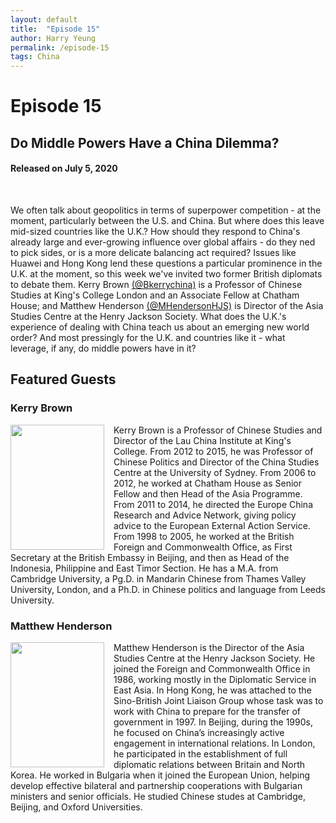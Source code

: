 ```yaml
---
layout: default
title:  "Episode 15"
author: Harry Yeung
permalink: /episode-15
tags: China
---
```


# Episode 15
## Do Middle Powers Have a China Dilemma?
#### Released on July 5, 2020

<div id="buzzsprout-player-4426709"></div>
<script src="https://www.buzzsprout.com/699187/4426709-do-middle-powers-have-a-china-dilemma.js?container_id=buzzsprout-player-4426709&player=small" type="text/javascript" charset="utf-8"></script>
<br>

We often talk about geopolitics in terms of superpower competition - at the moment, particularly between the U.S. and China. But where does this leave mid-sized countries like the U.K.? How should they respond to China's already large and ever-growing influence over global affairs - do they ned to pick sides, or is a more delicate balancing act required? Issues like Huawei and Hong Kong lend these questions a particular prominence in the U.K. at the moment, so this week we've invited two former British diplomats to debate them. Kerry Brown [(@Bkerrychina)](https://twitter.com/Bkerrychina) is a  Professor of Chinese Studies at King's College London and an Associate Fellow at Chatham House; and Matthew Henderson [(@MHendersonHJS)](https://twitter.com/mhendersonhjs?lang=en) is Director of the Asia Studies Centre at the Henry Jackson Society. What does the U.K.'s experience of dealing with China teach us about an emerging new world order? And most pressingly for the U.K. and countries like it - what leverage, if any, do middle powers have in it?

## Featured Guests

### Kerry Brown

<html>
<head>
<style>
img {
  float: left;
}
</style>
</head>
<body>

<p><img src="https://user-images.githubusercontent.com/67763587/90303770-b8b2a500-de65-11ea-8f70-eb3a89318c4e.png"
 style="width:150px;height:200px;margin-right:15px;">
Kerry Brown is a Professor of Chinese Studies and Director of the Lau China Institute at King's College. From 2012 to 2015, he was Professor of Chinese Politics and Director of the China Studies Centre at the University of Sydney. From 2006 to 2012, he worked at Chatham House as Senior Fellow and then Head of the Asia Programme. From 2011 to 2014, he directed the Europe China Research and Advice Network, giving policy advice to the European External Action Service. From 1998 to 2005, he worked at the British Foreign and Commonwealth Office, as First Secretary at the British Embassy in Beijing, and then as Head of the Indonesia, Philippine and East Timor Section. He has a M.A. from Cambridge University, a Pg.D. in Mandarin Chinese from Thames Valley University, London, and a Ph.D. in Chinese politics and language from Leeds University. </p>

</body>
</html>

### Matthew Henderson

<html>
<head>
<style>
img {
  float: left;
}
</style>
</head>
<body>

<p><img src="https://user-images.githubusercontent.com/67763587/90303945-8e61e700-de67-11ea-9a87-f62f7c0b8739.png"
 style="width:150px;height:200px;margin-right:15px;">
Matthew Henderson is the Director of the Asia Studies Centre at the Henry Jackson Society. He  joined the Foreign and Commonwealth Office in 1986, working mostly in the Diplomatic Service in East Asia. In Hong Kong, he was attached to the Sino-British Joint Liaison Group whose task was to work with China to prepare for the transfer of government in 1997. In Beijing, during the 1990s, he focused on China’s increasingly active engagement in international relations. In London, he participated in the establishment of full diplomatic relations between Britain and North Korea. He worked in Bulgaria when it joined the European Union, helping develop effective bilateral and partnership cooperations with Bulgarian ministers and senior officials. He studied Chinese studes at Cambridge, Beijing, and Oxford Universities. </p>

</body>
</html>

